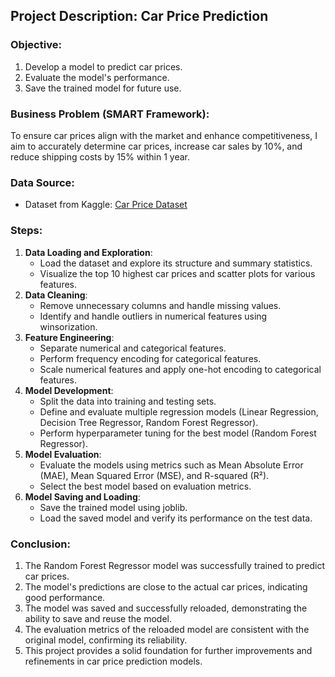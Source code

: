## Project Description: Car Price Prediction

### Objective:
1. Develop a model to predict car prices.
2. Evaluate the model's performance.
3. Save the trained model for future use.
   
### Business Problem (SMART Framework):
To ensure car prices align with the market and enhance competitiveness, I aim to accurately determine car prices, increase car sales by 10%, and reduce shipping costs by 15% within 1 year.

### Data Source:
- Dataset from Kaggle: [Car Price Dataset](https://www.kaggle.com/datasets/imgowthamg/car-price/data)
  
### Steps:
1. **Data Loading and Exploration**:
   - Load the dataset and explore its structure and summary statistics.
   - Visualize the top 10 highest car prices and scatter plots for various features.
2. **Data Cleaning**:
   - Remove unnecessary columns and handle missing values.
   - Identify and handle outliers in numerical features using winsorization.
3. **Feature Engineering**:
   - Separate numerical and categorical features.
   - Perform frequency encoding for categorical features.
   - Scale numerical features and apply one-hot encoding to categorical features.
4. **Model Development**:
   - Split the data into training and testing sets.
   - Define and evaluate multiple regression models (Linear Regression, Decision Tree Regressor, Random Forest Regressor).
   - Perform hyperparameter tuning for the best model (Random Forest Regressor).
5. **Model Evaluation**:
   - Evaluate the models using metrics such as Mean Absolute Error (MAE), Mean Squared Error (MSE), and R-squared (R²).
   - Select the best model based on evaluation metrics.
6. **Model Saving and Loading**:
   - Save the trained model using joblib.
   - Load the saved model and verify its performance on the test data.

### Conclusion:
1. The Random Forest Regressor model was successfully trained to predict car prices.
2. The model's predictions are close to the actual car prices, indicating good performance.
3. The model was saved and successfully reloaded, demonstrating the ability to save and reuse the model.
4. The evaluation metrics of the reloaded model are consistent with the original model, confirming its reliability.
5. This project provides a solid foundation for further improvements and refinements in car price prediction models.

